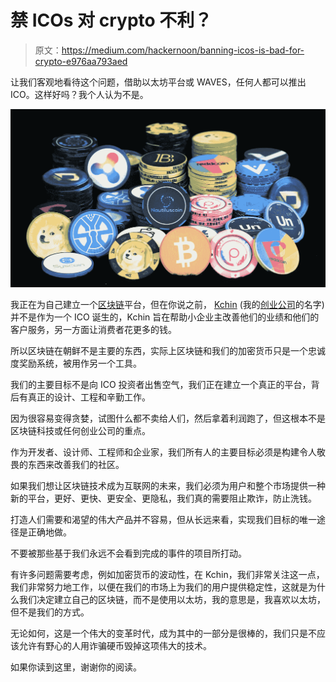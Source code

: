 # 禁 ICOs 对 crypto 不利？

> 原文：<https://medium.com/hackernoon/banning-icos-is-bad-for-crypto-e976aa793aed>

让我们客观地看待这个问题，借助以太坊平台或 WAVES，任何人都可以推出 ICO。这样好吗？我个人认为不是。

![](img/720dfa37a1825b3caad0cd1142e9ad28.png)

我正在为自己建立一个[区块链](https://hackernoon.com/tagged/blockchain)平台，但在你说之前， [Kchin](http://k-chin.mx) (我的[创业公司](https://hackernoon.com/tagged/startup)的名字)并不是作为一个 ICO 诞生的，Kchin 旨在帮助小企业主改善他们的业绩和他们的客户服务，另一方面让消费者花更多的钱。

所以区块链在朝鲜不是主要的东西，实际上区块链和我们的加密货币只是一个忠诚度奖励系统，被用作另一个工具。

我们的主要目标不是向 ICO 投资者出售空气，我们正在建立一个真正的平台，背后有真正的设计、工程和辛勤工作。

因为很容易变得贪婪，试图什么都不卖给人们，然后拿着利润跑了，但这根本不是区块链科技或任何创业公司的重点。

作为开发者、设计师、工程师和企业家，我们所有人的主要目标必须是构建令人敬畏的东西来改善我们的社区。

如果我们想让区块链技术成为互联网的未来，我们必须为用户和整个市场提供一种新的平台，更好、更快、更安全、更隐私，我们真的需要阻止欺诈，防止洗钱。

打造人们需要和渴望的伟大产品并不容易，但从长远来看，实现我们目标的唯一途径是正确地做。

不要被那些基于我们永远不会看到完成的事件的项目所打动。

有许多问题需要考虑，例如加密货币的波动性，在 Kchin，我们非常关注这一点，我们非常努力地工作，以便在我们的市场上为我们的用户提供稳定性，这就是为什么我们决定建立自己的区块链，而不是使用以太坊，我的意思是，我喜欢以太坊，但不是我们的方式。

无论如何，这是一个伟大的变革时代，成为其中的一部分是很棒的，我们只是不应该允许有野心的人用诈骗硬币毁掉这项伟大的技术。

如果你读到这里，谢谢你的阅读。